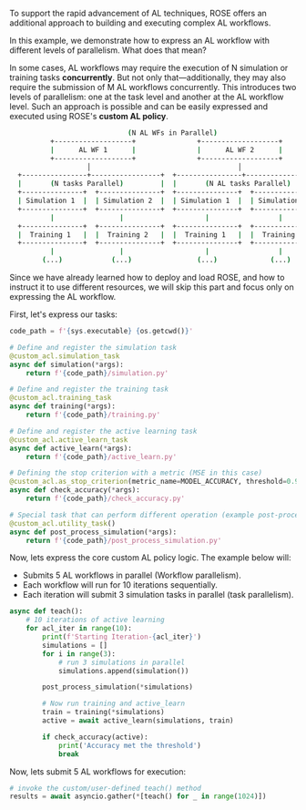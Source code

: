 To support the rapid advancement of AL techniques, ROSE offers an additional approach to building and executing complex AL workflows.

In this example, we demonstrate how to express an AL workflow with different levels of parallelism. What does that mean?

In some cases, AL workflows may require the execution of N simulation or training tasks **concurrently**. But not only that—additionally, they may also require the submission of M AL workflows concurrently. This introduces two levels of parallelism: one at the task level and another at the AL workflow level. Such an approach is possible and can be easily expressed and executed using ROSE's **custom AL policy**.

```sh            
                             (N AL WFs in Parallel)
          +-------------------+               +-------------------+
          |      AL WF 1      |               |      AL WF 2      |   
          +-------------------+               +-------------------+
                   │                                    │
  +----------------+-----------------+  +----------------+-----------------+
  |       (N tasks Parallel)         |  |       (N AL tasks Parallel)      |
  +---------------+  +---------------+  +---------------+  +---------------+
  | Simulation 1  |  | Simulation 2  |  | Simulation 1  |  | Simulation 2  |
  +---------------+  +---------------+  +---------------+  +---------------+
          |                |                    |                 |
  +---------------+  +---------------+  +---------------+  +---------------+
  |  Training 1   |  |  Training 2   |  |  Training 1   |  |  Training 2   |
  +---------------+  +---------------+  +---------------+  +---------------+
          |                |                    |                 |
        (...)            (...)                (...)             (...)    
```

Since we have already learned how to deploy and load ROSE, and how to instruct it to use different resources, we will skip this part and focus only on expressing the AL workflow.

First, let's express our tasks:

```python
code_path = f'{sys.executable} {os.getcwd()}'

# Define and register the simulation task
@custom_acl.simulation_task
async def simulation(*args):
    return f'{code_path}/simulation.py'

# Define and register the training task
@custom_acl.training_task
async def training(*args):
    return f'{code_path}/training.py'

# Define and register the active learning task
@custom_acl.active_learn_task
async def active_learn(*args):
    return f'{code_path}/active_learn.py'

# Defining the stop criterion with a metric (MSE in this case)
@custom_acl.as_stop_criterion(metric_name=MODEL_ACCURACY, threshold=0.99)
async def check_accuracy(*args):
    return f'{code_path}/check_accuracy.py'

# Special task that can perform different operation (example post-processing)
@custom_acl.utility_task()
async def post_process_simulation(*args):
    return f'{code_path}/post_process_simulation.py'
```

Now, lets express the core custom AL policy logic. The example below will:

* Submits 5 AL workflows in parallel (Workflow parallelism).
* Each workflow will run for 10 iterations sequentially. 
* Each iteration will submit 3 simulation tasks in parallel (task parallelism).


```python
async def teach():
    # 10 iterations of active learning
    for acl_iter in range(10):
        print(f'Starting Iteration-{acl_iter}')
        simulations = []
        for i in range(3):
            # run 3 simulations in parallel
            simulations.append(simulation())

        post_process_simulation(*simulations)

        # Now run training and active_learn
        train = training(*simulations)
        active = await active_learn(simulations, train)

        if check_accuracy(active):
            print('Accuracy met the threshold')
            break
```

Now, lets submit 5 AL workflows for execution:

```python
# invoke the custom/user-defined teach() method
results = await asyncio.gather(*[teach() for _ in range(1024)])
```
